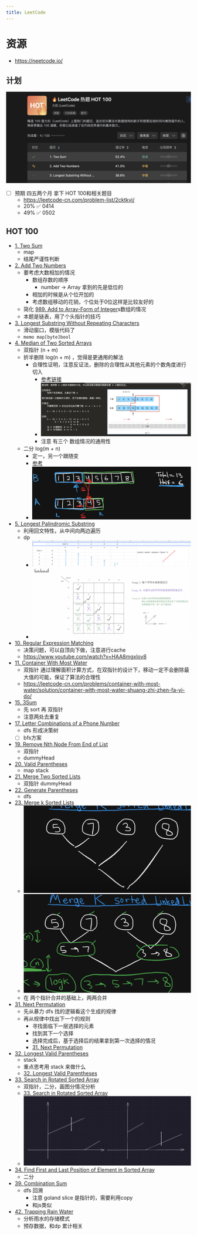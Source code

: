 ```yaml
---
title: LeetCode
---
```

# 资源
- https://neetcode.io/

## 计划
![Pasted image 20220413150912.png](./attachments/Pasted%20image%2020220413150912.png)
- [ ] 预期 四五两个月 拿下 HOT 100和相关题目
	- https://leetcode-cn.com/problem-list/2cktkvj/
	- 20% ✅ 0414
	- 49% ✅ 0502

## HOT 100
- [1. Two Sum](https://leetcode-cn.com/problems/two-sum/) 
	- map
	- 结尾严谨性判断
- [2. Add Two Numbers](https://leetcode-cn.com/problems/add-two-numbers/)
	- 要考虑大数相加的情况
		- 数组存数的顺序
			- number -> Array 拿到的先是低位的
		- 相加的时候是从个位开加的
		- 考虑数组移动的花销，个位处于0位这样是比较友好的
	- 简化 [989. Add to Array-Form of Integer](https://leetcode-cn.com/problems/add-to-array-form-of-integer/)s数组的情况
	- 本题是链表，用了个头指针的技巧
- [3. Longest Substring Without Repeating Characters](https://leetcode-cn.com/problems/longest-substring-without-repeating-characters/)
	- 滑动窗口，模版代码了
	- `memo map[byte]bool`
- [4. Median of Two Sorted Arrays](https://leetcode-cn.com/problems/median-of-two-sorted-arrays/)
	- 双指针 (n + m)
	- 折半删除 log(n + m) ，觉得是更通用的解法
		- 合理性证明，注意反证法，删除的合理性从其他元素的个数角度进行切入
			- [参考链接](https://leetcode-cn.com/problems/median-of-two-sorted-arrays/solution/di-k-xiao-shu-jie-fa-ni-zhen-de-dong-ma-by-geek-8m/)
			- ![Pasted image 20220403151056.png](./attachments/Pasted%20image%2020220403151056.png)
			- 注意 有三个 数组情况的通用性
	- 二分 log(m + n)
		- 定一，另一个跟随变
		- [参考](https://www.youtube.com/watch?v=q6IEA26hvXc)
		- ![Pasted image 20220403151451.png](./attachments/Pasted%20image%2020220403151451.png)
- [5. Longest Palindromic Substring](https://leetcode-cn.com/problems/longest-palindromic-substring/)
	- 利用回文特性，从中间向两边遍历
	- dp
		- ![Pasted image 20220406120203.png](./attachments/Pasted%20image%2020220406120203.png)
		- ![Pasted image 20220406123621.png](./attachments/Pasted%20image%2020220406123621.png)
- [10. Regular Expression Matching](https://leetcode-cn.com/problems/regular-expression-matching/)
	- 决策问题，可以自顶向下做，注意进行cache
	- https://www.youtube.com/watch?v=HAA8mgxlov8
- [11. Container With Most Water](https://leetcode-cn.com/problems/container-with-most-water/)
	- 双指针 通过理解面积计算方式，在双指针的设计下，移动一定不会删除最大值的可能，保证了算法的合理性
	- https://leetcode-cn.com/problems/container-with-most-water/solution/container-with-most-water-shuang-zhi-zhen-fa-yi-do/
- [15. 3Sum](https://leetcode-cn.com/problems/3sum/)
	- 先 sort 再 双指针
	- 注意两处去重复
- [17. Letter Combinations of a Phone Number](https://leetcode-cn.com/problems/letter-combinations-of-a-phone-number/)
	- dfs 形成决策树
	- [ ] bfs方案
- [19. Remove Nth Node From End of List](https://leetcode-cn.com/problems/remove-nth-node-from-end-of-list/)
	- 双指针
	- dummyHead
- [20. Valid Parentheses](https://leetcode-cn.com/problems/valid-parentheses/)
	- map stack
- [21. Merge Two Sorted Lists](https://leetcode-cn.com/problems/merge-two-sorted-lists/)
	- 双指针 dummyHead
- [22. Generate Parentheses](https://leetcode-cn.com/problems/generate-parentheses/)
	- dfs
- [23. Merge k Sorted Lists](https://leetcode-cn.com/problems/merge-k-sorted-lists/)
	- ![Pasted image 20220409141055.png](./attachments/Pasted%20image%2020220409141055.png)
	- ![Pasted image 20220409141111.png](./attachments/Pasted%20image%2020220409141111.png)
	- 在 两个指针合并的基础上，两两合并
- [31. Next Permutation](https://leetcode-cn.com/problems/next-permutation/)
	- 先从暴力 dfs 找的逻辑看这个生成的规律
	- 再从规律中找出下一个的规则
		- 寻找面临下一层选择的元素
		- 找到其下一个选择
		- 选择完成后，基于选择后的结果拿到第一次选择的情况
		- [31. Next Permutation](./31.%20Next%20Permutation.md)
- [32. Longest Valid Parentheses](https://leetcode-cn.com/problems/longest-valid-parentheses/)
	- stack
	- 重点思考用 stack 来做什么
	- [32. Longest Valid Parentheses](./32.%20Longest%20Valid%20Parentheses.md)
 - [33. Search in Rotated Sorted Array](https://leetcode-cn.com/problems/search-in-rotated-sorted-array/)
	 - 双指针，二分，画图分情况分析
	 - [33. Search in Rotated Sorted Array](./33.%20Search%20in%20Rotated%20Sorted%20Array.md)
	- ![Pasted image 20220413222036.png](./attachments/Pasted%20image%2020220413222036.png)
- [34. Find First and Last Position of Element in Sorted Array](https://leetcode-cn.com/problems/find-first-and-last-position-of-element-in-sorted-array/)
	- 二分
- [39. Combination Sum](https://leetcode-cn.com/problems/combination-sum/)
	- dfs 回溯
		- 注意 goland slice 是指针的，需要利用copy
		- 和js类似
- [42. Trapping Rain Water](https://leetcode-cn.com/problems/trapping-rain-water/)
	- 分析雨水的存储模式
	- 预存数据，和dp 累计相关